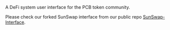 A DeFi system user interface for the PCB token community.

Please check our forked SunSwap interface from our public repo [SunSwap-Interface](https://github.com/451PCBCOM/SunSwap-Interface).

